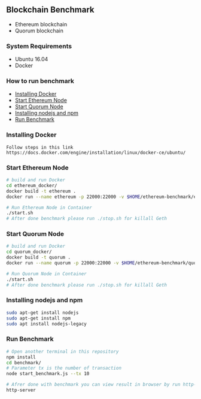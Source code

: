 ## Blockchain Benchmark
 - Ethereum blockchain
 - Quorum blockchain

### System Requirements
 - Ubuntu 16.04
 - Docker
 
### How to run benchmark
 - [Installing Docker](#installing-docker)
 - [Start Ethereum Node](#start-ethereum-node)
 - [Start Quorum Node](#start-quorum-node)
 - [Installing nodejs and npm](#installing-nodejs-and-npm)
 - [Run Benchmark](#run-benchmark)

### Installing Docker
```
Follow steps in this link
https://docs.docker.com/engine/installation/linux/docker-ce/ubuntu/
```

### Start Ethereum Node
```sh
# build and run Docker
cd ethereum_docker/
docker build -t ethereum .
docker run --name ethereum -p 22000:22000 -v $HOME/ethereum-benchmark/ethereum_script:/ethereum_script -it ethereum

# Run Ethereum Node in Container
./start.sh
# After done benchmark please run ./stop.sh for killall Geth
```

### Start Quorum Node
```sh
# build and run Docker
cd quorum_docker/
docker build -t quorum .
docker run --name quorum -p 22000:22000 -v $HOME/ethereum-benchmark/quorum_script:/quorum_script -it quorum

# Run Quorum Node in Container
./start.sh
# After done benchmark please run ./stop.sh for killall Geth
```
 
### Installing nodejs and npm
```sh
sudo apt-get install nodejs
sudo apt-get install npm
sudo apt install nodejs-legacy
```

### Run Benchmark
```sh
# Open another terminal in this repository
npm install
cd benchmark/
# Parameter tx is the number of transaction
node start_benchmark.js --tx 10

# Afrer done with benchmark you can view result in browser by run http-server
http-server
```
